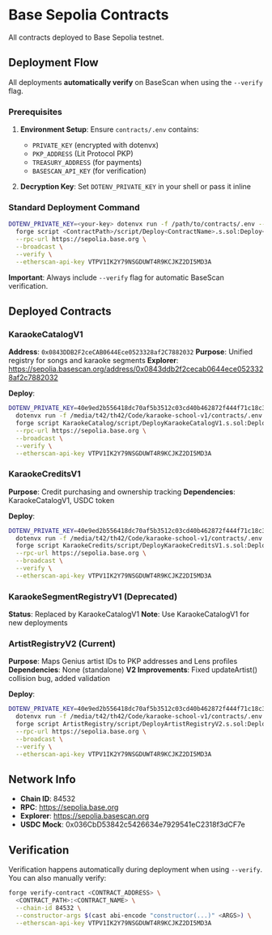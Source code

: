 # Base Sepolia Contracts

All contracts deployed to Base Sepolia testnet.

## Deployment Flow

All deployments **automatically verify** on BaseScan when using the `--verify` flag.

### Prerequisites

1. **Environment Setup**: Ensure `contracts/.env` contains:
   - `PRIVATE_KEY` (encrypted with dotenvx)
   - `PKP_ADDRESS` (Lit Protocol PKP)
   - `TREASURY_ADDRESS` (for payments)
   - `BASESCAN_API_KEY` (for verification)

2. **Decryption Key**: Set `DOTENV_PRIVATE_KEY` in your shell or pass it inline

### Standard Deployment Command

```bash
DOTENV_PRIVATE_KEY=<your-key> dotenvx run -f /path/to/contracts/.env -- \
  forge script <ContractPath>/script/Deploy<ContractName>.s.sol:Deploy<ContractName> \
  --rpc-url https://sepolia.base.org \
  --broadcast \
  --verify \
  --etherscan-api-key VTPV1IK2Y79NSGDUWT4R9KCJKZ2DI5MD3A
```

**Important**: Always include `--verify` flag for automatic BaseScan verification.

## Deployed Contracts

### KaraokeCatalogV1
**Address**: `0x0843DDB2F2ceCAB0644Ece0523328af2C7882032`
**Purpose**: Unified registry for songs and karaoke segments
**Explorer**: https://sepolia.basescan.org/address/0x0843ddb2f2cecab0644ece0523328af2c7882032

**Deploy**:
```bash
DOTENV_PRIVATE_KEY=40e9ed2b556418dc70af5b3512c03cd40b462872f444f71c18c35aedf9434d24 \
  dotenvx run -f /media/t42/th42/Code/karaoke-school-v1/contracts/.env -- \
  forge script KaraokeCatalog/script/DeployKaraokeCatalogV1.s.sol:DeployKaraokeCatalogV1 \
  --rpc-url https://sepolia.base.org \
  --broadcast \
  --verify \
  --etherscan-api-key VTPV1IK2Y79NSGDUWT4R9KCJKZ2DI5MD3A
```

### KaraokeCreditsV1
**Purpose**: Credit purchasing and ownership tracking
**Dependencies**: KaraokeCatalogV1, USDC token

**Deploy**:
```bash
DOTENV_PRIVATE_KEY=40e9ed2b556418dc70af5b3512c03cd40b462872f444f71c18c35aedf9434d24 \
  dotenvx run -f /media/t42/th42/Code/karaoke-school-v1/contracts/.env -- \
  forge script KaraokeCredits/script/DeployKaraokeCreditsV1.s.sol:DeployKaraokeCreditsV1 \
  --rpc-url https://sepolia.base.org \
  --broadcast \
  --verify \
  --etherscan-api-key VTPV1IK2Y79NSGDUWT4R9KCJKZ2DI5MD3A
```

### KaraokeSegmentRegistryV1 (Deprecated)
**Status**: Replaced by KaraokeCatalogV1
**Note**: Use KaraokeCatalogV1 for new deployments

### ArtistRegistryV2 (Current)
**Purpose**: Maps Genius artist IDs to PKP addresses and Lens profiles
**Dependencies**: None (standalone)
**V2 Improvements**: Fixed updateArtist() collision bug, added validation

**Deploy**:
```bash
DOTENV_PRIVATE_KEY=40e9ed2b556418dc70af5b3512c03cd40b462872f444f71c18c35aedf9434d24 \
  dotenvx run -f /media/t42/th42/Code/karaoke-school-v1/contracts/.env -- \
  forge script ArtistRegistry/script/DeployArtistRegistryV2.s.sol:DeployArtistRegistryV2 \
  --rpc-url https://sepolia.base.org \
  --broadcast \
  --verify \
  --etherscan-api-key VTPV1IK2Y79NSGDUWT4R9KCJKZ2DI5MD3A
```

## Network Info

- **Chain ID**: 84532
- **RPC**: https://sepolia.base.org
- **Explorer**: https://sepolia.basescan.org
- **USDC Mock**: 0x036CbD53842c5426634e7929541eC2318f3dCF7e

## Verification

Verification happens automatically during deployment when using `--verify`. You can also manually verify:

```bash
forge verify-contract <CONTRACT_ADDRESS> \
  <CONTRACT_PATH>:<CONTRACT_NAME> \
  --chain-id 84532 \
  --constructor-args $(cast abi-encode "constructor(...)" <ARGS>) \
  --etherscan-api-key VTPV1IK2Y79NSGDUWT4R9KCJKZ2DI5MD3A
```
